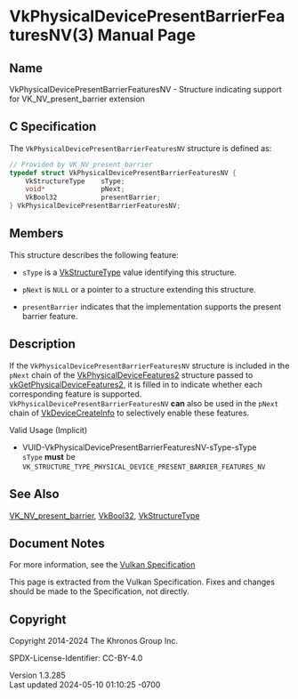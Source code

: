# VkPhysicalDevicePresentBarrierFeaturesNV(3) Manual Page

## Name

VkPhysicalDevicePresentBarrierFeaturesNV - Structure indicating support
for VK_NV_present_barrier extension



## <a href="#_c_specification" class="anchor"></a>C Specification

The `VkPhysicalDevicePresentBarrierFeaturesNV` structure is defined as:

``` c
// Provided by VK_NV_present_barrier
typedef struct VkPhysicalDevicePresentBarrierFeaturesNV {
    VkStructureType    sType;
    void*              pNext;
    VkBool32           presentBarrier;
} VkPhysicalDevicePresentBarrierFeaturesNV;
```

## <a href="#_members" class="anchor"></a>Members

This structure describes the following feature:

- `sType` is a [VkStructureType](https://registry.khronos.org/vulkan/specs/1.3-extensions/man/html/VkStructureType.html) value identifying
  this structure.

- `pNext` is `NULL` or a pointer to a structure extending this
  structure.

- <span id="features-presentBarrier"></span> `presentBarrier` indicates
  that the implementation supports the present barrier feature.

## <a href="#_description" class="anchor"></a>Description

If the `VkPhysicalDevicePresentBarrierFeaturesNV` structure is included
in the `pNext` chain of the
[VkPhysicalDeviceFeatures2](https://registry.khronos.org/vulkan/specs/1.3-extensions/man/html/VkPhysicalDeviceFeatures2.html) structure
passed to
[vkGetPhysicalDeviceFeatures2](https://registry.khronos.org/vulkan/specs/1.3-extensions/man/html/vkGetPhysicalDeviceFeatures2.html), it is
filled in to indicate whether each corresponding feature is supported.
`VkPhysicalDevicePresentBarrierFeaturesNV` **can** also be used in the
`pNext` chain of [VkDeviceCreateInfo](https://registry.khronos.org/vulkan/specs/1.3-extensions/man/html/VkDeviceCreateInfo.html) to
selectively enable these features.

Valid Usage (Implicit)

- <a href="#VUID-VkPhysicalDevicePresentBarrierFeaturesNV-sType-sType"
  id="VUID-VkPhysicalDevicePresentBarrierFeaturesNV-sType-sType"></a>
  VUID-VkPhysicalDevicePresentBarrierFeaturesNV-sType-sType  
  `sType` **must** be
  `VK_STRUCTURE_TYPE_PHYSICAL_DEVICE_PRESENT_BARRIER_FEATURES_NV`

## <a href="#_see_also" class="anchor"></a>See Also

[VK_NV_present_barrier](https://registry.khronos.org/vulkan/specs/1.3-extensions/man/html/VK_NV_present_barrier.html),
[VkBool32](https://registry.khronos.org/vulkan/specs/1.3-extensions/man/html/VkBool32.html), [VkStructureType](https://registry.khronos.org/vulkan/specs/1.3-extensions/man/html/VkStructureType.html)

## <a href="#_document_notes" class="anchor"></a>Document Notes

For more information, see the <a
href="https://registry.khronos.org/vulkan/specs/1.3-extensions/html/vkspec.html#VkPhysicalDevicePresentBarrierFeaturesNV"
target="_blank" rel="noopener">Vulkan Specification</a>

This page is extracted from the Vulkan Specification. Fixes and changes
should be made to the Specification, not directly.

## <a href="#_copyright" class="anchor"></a>Copyright

Copyright 2014-2024 The Khronos Group Inc.

SPDX-License-Identifier: CC-BY-4.0

Version 1.3.285  
Last updated 2024-05-10 01:10:25 -0700
